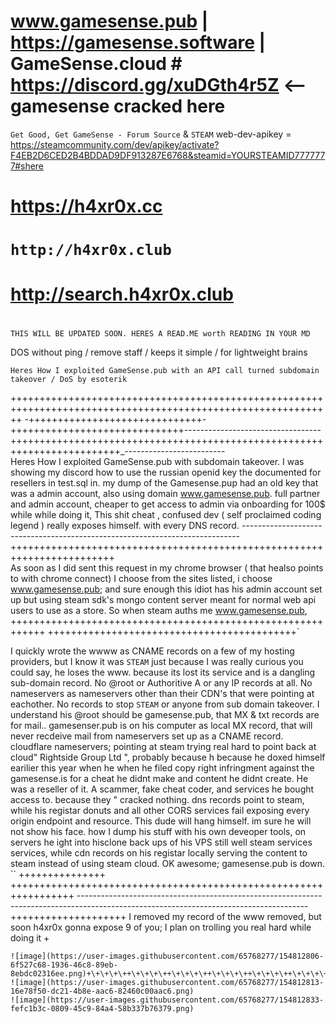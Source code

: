 # www.gamesense.pub | https://gamesense.software | GameSense.cloud # https://discord.gg/xuDGth4r5Z <--gamesense cracked here 
```Get Good, Get GameSense - Forum Source``` & ```STEAM``` web-dev-apikey = https://steamcommunity.com/dev/apikey/activate?F4EB2D6CED2B4BDDAD9DF913287E6768&steamid=YOURSTEAMID7777777#shere
# https://h4xr0x.cc
# `http://h4xr0x.club`
# http://search.h4xr0x.club
# 
`THIS WILL BE UPDATED SOON. HERES A READ.ME worth READING IN YOUR MD`

DOS without ping / remove staff / keeps it simple / for lightweight brains                                                                                        

```Heres How I exploited GameSense.pub with an API call turned subdomain takeover / DoS by esoterik```

+\+\+\+\++\+\+\+\++\+\+\+\++\+\+\+\++\+\+\+\++\+\+\+\++\+\+\+\++\+\+\+\++\+\+\+\++\+\+\+\++\+\+\+\++\+\+\+\++\+\+\+\++\+\+\+\++\+\+\+\++\+\+\+\++\+\+\+\++\+\+\+\++\+\+\+\++\+\+\+\++\+\+\+\++\+\+\+\+
-+\+\+\+\++\+\+\+\++\+\+\+\++\+\+\+\++\+\+\+\++\+\+\+\+-+\+\+\+\++\+\+\+\++\+\+\+\++\+\+\+\++\+\+\+\++\+\+\+\+----------------------------------+++++++++++++++++++++++++++++++++++++++++++++++++++++++++++++++++++++++++_-------------------------	                
    Heres How I exploited GameSense.pub  with subdomain takeover. I was showing my discord how to use the russian openid key the documented for resellers in test.sql in. my dump of the Gamesense.pup had an old key that was a admin account, also using domain www.gamesense.pub. full partner and admin account, cheaper to get access to admin via onboarding for 100$ while while doing it,  This shit cheat , confused dev ( self proclaimed coding legend ) really exposes himself. with every DNS record.
 -----------------------------------------------------------------------------++++++++++++++++++++++++++++++++++++++++++++++++++++++++++++++++++++++++   
  As soon as I did sent this request in my chrome browser ( that healso points to with chrome connect) I choose from the 
  sites listed, i choose www.gamesense.pub; and sure enough this idiot has his admin account set up but using steam sdk's mongo content server meant for normal web api users to use as a store. So when steam auths me www.gamesense.pub, +\+\+\+\++\+\+\+\++\+\+\+\++\+\+\+\++\+\+\+\++\+\+\+\++\+\+\+\++\+\+\+\++\+\+\+\++\+\+\+\++\+\+\+\++\+\+\+\+
   +\+\+\+\++\+\+\+\++\+\+\+\++\+\+\+\++\+\+\+\++\+\+\+\++\+\+\+\++\+\+\+\++\+\+\`
                                    
  I quickly wrote the wwww as CNAME  records on a few of my hosting providers, but I know it was ``STEAM`` just because I was really curious you could say, he loses the  www.  because its lost its service and is a dangling sub-domain record. No @root or Authoritive A or any IP records at all. No nameservers as nameservers other than their CDN's that were pointing at eachother. No records to stop ``STEAM`` or anyone from sub domain takeover.  I understand his @root should be gamesense.pub,  that MX & txt records are for mail.. gamesenser.pub is on his computer as local  MX record, that will never recdeive mail from nameservers set up as a CNAME record.  cloudflare nameservers; pointing at steam trying real hard to point back at cloud" Rightside Group Ltd ", probably because h  because he doxed himself earilier this year when he when he filed copy right infringment  against the gamesense.is for a cheat he didnt make and content he didnt create. He was a  reseller of it. A  scammer, fake cheat coder, and services he bought access to. because they " cracked nothing. dns records point to steam, while his registar donuts and all other CORS services fail exposing every origin endpoint and resource. This dude will hang himself. im sure he will not show his face.  how I dump his stuff with his own deveoper tools, on servers he ight into hisclone back ups of his  VPS still well steam services  
services, while cdn records on his registar locally serving the content to steam instead of using steam cloud. OK awesome; gamesense.pub is down.   ``
+\+\+\+\++\+\+\+\++\+\+\+\+
                       +\+\+\+\++\+\+\+\++\+\+\+\++\+\+\+\++\+\+\+\++\+\+\+\++\+\+\+\++\+\+\+\++\+\+\+\++\+\+\+\++\+\+\+\++\+\+\+\++\+\+\+\+
---------------------------------------------------------------------------------------------------------------------------------------   +\+\+\+\++\+\+\+\++\+\+\+\++\+\+\+\+
   I removed my record of the www removed, but soon h4xr0x gonna expose 9 of you; I plan on trolling you real hard while doing it +
`````````````````````````````````````````````````````````````````````````````````````````````````````````````````````````````````````````````````````````````````````````````````
![image](https://user-images.githubusercontent.com/65768277/154812806-6f527c68-1936-46c8-89eb-8ebdc02316ee.png)+\+\+\+\++\+\+\+\++\+\+\+\++\+\+\+\++\+\+\+\++\+\+\+\++\+\+\+\+
![image](https://user-images.githubusercontent.com/65768277/154812813-16e78f50-dc21-4b8e-aac6-82460c00aac6.png)
![image](https://user-images.githubusercontent.com/65768277/154812833-fefc1b3c-0809-45c9-84a4-58b337b76379.png)

